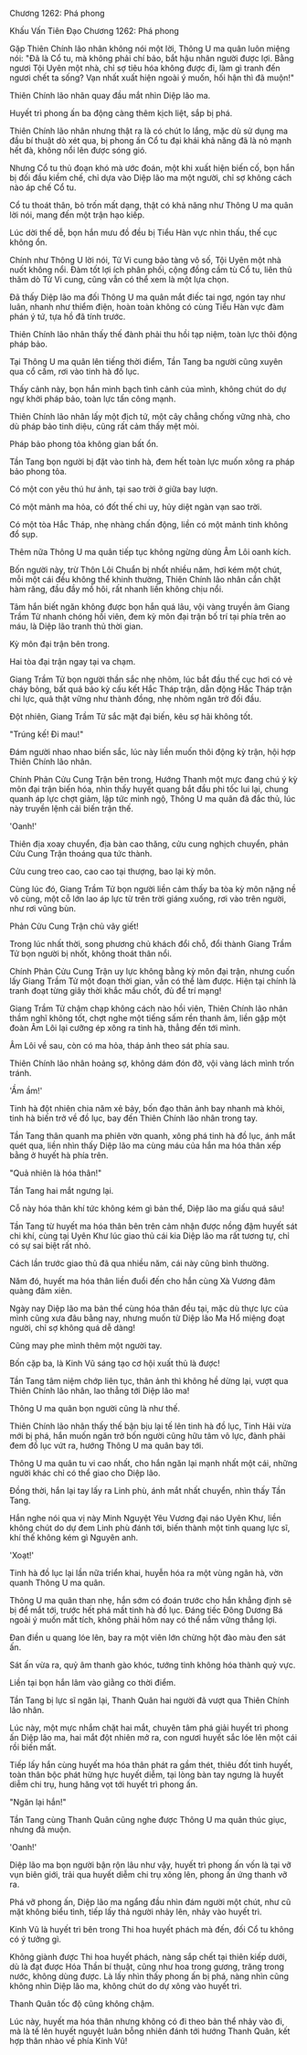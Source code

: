 




Chương 1262: Phá phong


Khấu Vấn Tiên Đạo Chương 1262: Phá phong

Gặp Thiên Chính lão nhân không nói một lời, Thông U ma quân luôn miệng nói: "Đã là Cổ tu, mà không phải chí bảo, bắt hậu nhân người được lợi. Bằng ngươi Tội Uyên một nhà, chỉ sợ tiêu hóa không được đi, làm gì tranh đến ngươi chết ta sống? Vạn nhất xuất hiện ngoài ý muốn, hối hận thì đã muộn!"

Thiên Chính lão nhân quay đầu mắt nhìn Diệp lão ma.

Huyết trì phong ấn ba động càng thêm kịch liệt, sắp bị phá.

Thiên Chính lão nhân nhưng thật ra là có chút lo lắng, mặc dù sử dụng ma đầu bí thuật dò xét qua, bị phong ấn Cổ tu đại khái khả năng đã là nỏ mạnh hết đà, không nổi lên được sóng gió.

Nhưng Cổ tu thủ đoạn khó mà ước đoán, một khi xuất hiện biến cố, bọn hắn bị đối đầu kiềm chế, chỉ dựa vào Diệp lão ma một người, chỉ sợ không cách nào áp chế Cổ tu.

Cổ tu thoát thân, bỏ trốn mất dạng, thật có khả năng như Thông U ma quân lời nói, mang đến một trận hạo kiếp.

Lúc dời thế dễ, bọn hắn mưu đồ đều bị Tiểu Hàn vực nhìn thấu, thế cục không ổn.

Chính như Thông U lời nói, Tử Vi cung bảo tàng vô số, Tội Uyên một nhà nuốt không nổi. Đàm tốt lợi ích phân phối, cộng đồng cầm tù Cổ tu, liên thủ thăm dò Tử Vi cung, cũng vẫn có thể xem là một lựa chọn.

Đã thấy Diệp lão ma đối Thông U ma quân mắt điếc tai ngơ, ngón tay như luân, nhanh như thiểm điện, hoàn toàn không có cùng Tiểu Hàn vực đàm phán ý tứ, tựa hồ đã tính trước.

Thiên Chính lão nhân thấy thế đành phải thu hồi tạp niệm, toàn lực thôi động pháp bảo.

Tại Thông U ma quân lên tiếng thời điểm, Tần Tang ba người cũng xuyên qua cổ cấm, rơi vào tinh hà đồ lục.

Thấy cảnh này, bọn hắn minh bạch tình cảnh của mình, không chút do dự ngự khởi pháp bảo, toàn lực tấn công mạnh.

Thiên Chính lão nhân lấy một địch tứ, một cây chẳng chống vững nhà, cho dù pháp bảo tinh diệu, cũng rất cảm thấy mệt mỏi.

Pháp bảo phong tỏa không gian bất ổn.

Tần Tang bọn người bị đặt vào tinh hà, đem hết toàn lực muốn xông ra pháp bảo phong tỏa.

Có một con yêu thú hư ảnh, tại sao trời ở giữa bay lượn.

Có một mảnh ma hỏa, có đốt thế chi uy, hủy diệt ngàn vạn sao trời.

Có một tòa Hắc Tháp, nhẹ nhàng chấn động, liền có một mảnh tinh không đổ sụp.

Thêm nữa Thông U ma quân tiếp tục không ngừng dùng Âm Lôi oanh kích.

Bốn người này, trừ Thôn Lôi Chuẩn bị nhốt nhiều năm, hơi kém một chút, mỗi một cái đều không thể khinh thường, Thiên Chính lão nhân cắn chặt hàm răng, đầu đầy mồ hôi, rất nhanh liền không chịu nổi.

Tâm hắn biết ngăn không được bọn hắn quá lâu, vội vàng truyền âm Giang Trầm Tử nhanh chóng hồi viên, đem kỳ môn đại trận bố trí tại phía trên ao máu, là Diệp lão tranh thủ thời gian.

Kỳ môn đại trận bên trong.

Hai tòa đại trận ngay tại va chạm.

Giang Trầm Tử bọn người thần sắc nhẹ nhõm, lúc bắt đầu thế cục hơi có vẻ cháy bỏng, bất quá bảo kỳ cấu kết Hắc Tháp trận, dẫn động Hắc Tháp trận chi lực, quả thật vững như thành đồng, nhẹ nhõm ngăn trở đối đầu.

Đột nhiên, Giang Trầm Tử sắc mặt đại biến, kêu sợ hãi không tốt.

"Trúng kế! Đi mau!"

Đám người nhao nhao biến sắc, lúc này liền muốn thôi động kỳ trận, hội hợp Thiên Chính lão nhân.

Chính Phản Cửu Cung Trận bên trong, Hướng Thanh một mực đang chú ý kỳ môn đại trận biến hóa, nhìn thấy huyết quang bắt đầu phi tốc lui lại, chung quanh áp lực chợt giảm, lập tức minh ngộ, Thông U ma quân đã đắc thủ, lúc này truyền lệnh cải biến trận thế.

'Oanh!'

Thiên địa xoay chuyển, địa bàn cao thăng, cửu cung nghịch chuyển, phản Cửu Cung Trận thoáng qua tức thành.

Cửu cung treo cao, cao cao tại thượng, bao lại kỳ môn.

Cùng lúc đó, Giang Trầm Tử bọn người liền cảm thấy ba tòa kỳ môn nặng nề vô cùng, một cỗ lớn lao áp lực từ trên trời giáng xuống, rơi vào trên người, như rơi vũng bùn.

Phản Cửu Cung Trận chủ vây giết!

Trong lúc nhất thời, song phương chủ khách đổi chỗ, đổi thành Giang Trầm Tử bọn người bị nhốt, không thoát thân nổi.

Chính Phản Cửu Cung Trận uy lực không bằng kỳ môn đại trận, nhưng cuốn lấy Giang Trầm Tử một đoạn thời gian, vẫn có thể làm được. Hiện tại chính là tranh đoạt từng giây thời khắc mấu chốt, đủ để trí mạng!

Giang Trầm Tử chậm chạp không cách nào hồi viên, Thiên Chính lão nhân thầm nghĩ không tốt, chợt nghe một tiếng sấm rền thanh âm, liền gặp một đoàn Âm Lôi lại cưỡng ép xông ra tinh hà, thẳng đến tới mình.

Âm Lôi về sau, còn có ma hỏa, tháp ảnh theo sát phía sau.

Thiên Chính lão nhân hoảng sợ, không dám đón đỡ, vội vàng lách mình trốn tránh.

'Ầm ầm!'

Tinh hà đột nhiên chia năm xẻ bảy, bốn đạo thân ảnh bay nhanh mà khỏi, tinh hà biến trở về đồ lục, bay đến Thiên Chính lão nhân trong tay.

Tần Tang thân quanh ma phiên vờn quanh, xông phá tinh hà đồ lục, ánh mắt quét qua, liền nhìn thấy Diệp lão ma cùng máu của hắn ma hóa thân xếp bằng ở huyết hà phía trên.

"Quả nhiên là hóa thân!"

Tần Tang hai mắt ngưng lại.

Cỗ này hóa thân khí tức không kém gì bản thể, Diệp lão ma giấu quá sâu!

Tần Tang từ huyết ma hóa thân bên trên cảm nhận được nồng đậm huyết sát chi khí, cùng tại Uyên Khư lúc giao thủ cái kia Diệp lão ma rất tương tự, chỉ có sự sai biệt rất nhỏ.

Cách lần trước giao thủ đã qua nhiều năm, cái này cũng bình thường.

Năm đó, huyết ma hóa thân liền đuổi đến cho hắn cùng Xà Vương đâm quàng đâm xiên.

Ngày nay Diệp lão ma bản thể cùng hóa thân đều tại, mặc dù thực lực của mình cũng xưa đâu bằng nay, nhưng muốn từ Diệp lão Ma Hổ miệng đoạt người, chỉ sợ không quá dễ dàng!

Cũng may phe mình thêm một người tay.

Bốn cặp ba, là Kinh Vũ sáng tạo cơ hội xuất thủ là được!

Tần Tang tâm niệm chớp liên tục, thân ảnh thì không hề dừng lại, vượt qua Thiên Chính lão nhân, lao thẳng tới Diệp lão ma!

Thông U ma quân bọn người cũng là như thế.

Thiên Chính lão nhân thấy thế bận bịu lại tế lên tinh hà đồ lục, Tinh Hải vừa mới bị phá, hắn muốn ngăn trở bốn người cũng hữu tâm vô lực, đành phải đem đồ lục vứt ra, hướng Thông U ma quân bay tới.

Thông U ma quân tu vi cao nhất, cho hắn ngăn lại mạnh nhất một cái, những người khác chỉ có thể giao cho Diệp lão.

Đồng thời, hắn lại tay lấy ra Linh phù, ánh mắt nhất chuyển, nhìn thấy Tần Tang.

Hắn nghe nói qua vị này Minh Nguyệt Yêu Vương đại náo Uyên Khư, liền không chút do dự đem Linh phù đánh tới, biến thành một tinh quang lực sĩ, khí thế không kém gì Nguyên anh.

'Xoạt!'

Tinh hà đồ lục lại lần nữa triển khai, huyễn hóa ra một vùng ngân hà, vờn quanh Thông U ma quân.

Thông U ma quân than nhẹ, hắn sớm có đoán trước cho hắn khẳng định sẽ bị để mắt tới, trước hết phá mất tinh hà đồ lục. Đáng tiếc Đông Dương Bá ngoài ý muốn mất tích, không phải hôm nay có thể nắm vững thắng lợi.

Đan điền u quang lóe lên, bay ra một viên lớn chừng hột đào màu đen sát ấn.

Sát ấn vừa ra, quỷ âm thanh gào khóc, tướng tinh không hóa thành quỷ vực.

Liền tại bọn hắn lâm vào giằng co thời điểm.

Tần Tang bị lực sĩ ngăn lại, Thanh Quân hai người đã vượt qua Thiên Chính lão nhân.

Lúc này, một mực nhắm chặt hai mắt, chuyên tâm phá giải huyết trì phong ấn Diệp lão ma, hai mắt đột nhiên mở ra, con ngươi huyết sắc lóe lên một cái rồi biến mất.

Tiếp lấy hắn cùng huyết ma hóa thân phát ra gầm thét, thiêu đốt tinh huyết, toàn thân bộc phát hừng hực huyết diễm, tại lòng bàn tay ngưng là huyết diễm chi trụ, hung hăng vọt tới huyết trì phong ấn.

"Ngăn lại hắn!"

Tần Tang cùng Thanh Quân cũng nghe được Thông U ma quân thúc giục, nhưng đã muộn.

'Oanh!'

Diệp lão ma bọn người bận rộn lâu như vậy, huyết trì phong ấn vốn là tại vỡ vụn biên giới, trải qua huyết diễm chi trụ xông lên, phong ấn ứng thanh vỡ ra.

Phá vỡ phong ấn, Diệp lão ma ngẩng đầu nhìn đám người một chút, như cũ mặt không biểu tình, tiếp lấy thả người nhảy lên, nhảy vào huyết trì.

Kinh Vũ là huyết trì bên trong Thi hoa huyết phách mà đến, đối Cổ tu không có ý tưởng gì.

Không giành được Thi hoa huyết phách, nàng sắp chết tại thiên kiếp dưới, dù là đạt được Hóa Thần bí thuật, cũng như hoa trong gương, trăng trong nước, không dùng được. Là lấy nhìn thấy phong ấn bị phá, nàng nhìn cũng không nhìn Diệp lão ma, không chút do dự xông vào huyết trì.

Thanh Quân tốc độ cũng không chậm.

Lúc này, huyết ma hóa thân nhưng không có đi theo bản thể nhảy vào đi, mà là tế lên huyết nguyệt luân bỗng nhiên đánh tới hướng Thanh Quân, kết hợp thân nhào về phía Kinh Vũ!




